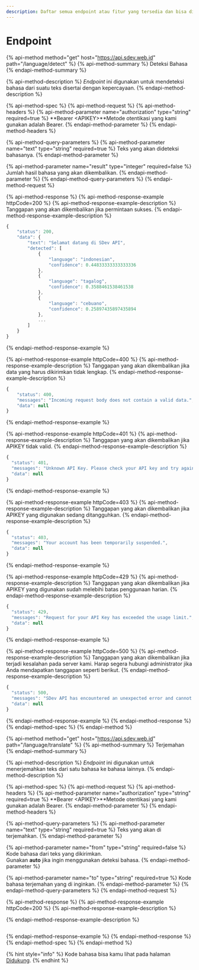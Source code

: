 ```yaml
---
description: Daftar semua endpoint atau fitur yang tersedia dan bisa digunakan saat ini.
---
```


# Endpoint

{% api-method method="get" host="https://api.sdev.web.id" path="/language/detect" %}
{% api-method-summary %}
Deteksi Bahasa
{% endapi-method-summary %}

{% api-method-description %}
_Endpoint_ ini digunakan untuk mendeteksi bahasa dari suatu teks disertai dengan kepercayaan.
{% endapi-method-description %}

{% api-method-spec %}
{% api-method-request %}
{% api-method-headers %}
{% api-method-parameter name="authorization" type="string" required=true %}
**Bearer &lt;APIKEY&gt;**Metode otentikasi yang kami gunakan adalah Bearer.
{% endapi-method-parameter %}
{% endapi-method-headers %}

{% api-method-query-parameters %}
{% api-method-parameter name="text" type="string" required=true %}
Teks yang akan dideteksi bahasanya.
{% endapi-method-parameter %}

{% api-method-parameter name="result" type="integer" required=false %}
Jumlah hasil bahasa yang akan dikembalikan.
{% endapi-method-parameter %}
{% endapi-method-query-parameters %}
{% endapi-method-request %}

{% api-method-response %}
{% api-method-response-example httpCode=200 %}
{% api-method-response-example-description %}
Tanggapan yang akan dikembalikan jika permintaan sukses.
{% endapi-method-response-example-description %}

```javascript
{
    "status": 200,
    "data": {
        "text": "Selamat datang di SDev API",
        "detected": [
            {
                "language": "indonesian",
                "confidence": 0.44833333333333336
            },
            {
                "language": "tagalog",
                "confidence": 0.3588461538461538
            },
            {
                "language": "cebuano",
                "confidence": 0.25897435897435894
            },
            ...
        ]
    }
}
```
{% endapi-method-response-example %}

{% api-method-response-example httpCode=400 %}
{% api-method-response-example-description %}
Tanggapan yang akan dikembalikan jika data yang harus dikirimkan tidak lengkap.
{% endapi-method-response-example-description %}

```javascript
{
    "status": 400,
    "messages": "Incoming request body does not contain a valid data.",
    "data": null
}
```
{% endapi-method-response-example %}

{% api-method-response-example httpCode=401 %}
{% api-method-response-example-description %}
Tanggapan yang akan dikembalikan jika APIKEY tidak valid.
{% endapi-method-response-example-description %}

```javascript
{
  "status": 401,
  "messages": "Unknown API Key. Please check your API key and try again.",
  "data": null
}
```
{% endapi-method-response-example %}

{% api-method-response-example httpCode=403 %}
{% api-method-response-example-description %}
Tanggapan yang akan dikembalikan jika APIKEY yang digunakan sedang ditangguhkan.
{% endapi-method-response-example-description %}

```javascript
{
  "status": 403,
  "messages": "Your account has been temporarily suspended.",
  "data": null
}
```
{% endapi-method-response-example %}

{% api-method-response-example httpCode=429 %}
{% api-method-response-example-description %}
Tanggapan yang akan dikembalikan jika APIKEY yang digunakan sudah melebihi batas penggunaan harian.
{% endapi-method-response-example-description %}

```javascript
{
  "status": 429,
  "messages": "Request for your API Key has exceeded the usage limit.",
  "data": null
}
```
{% endapi-method-response-example %}

{% api-method-response-example httpCode=500 %}
{% api-method-response-example-description %}
Tanggapan yang akan dikembalikan jika terjadi kesalahan pada server kami. Harap segera hubungi administrator jika Anda mendapatkan tanggapan seperti berikut.
{% endapi-method-response-example-description %}

```javascript
{
  "status": 500,
  "messages": "SDev API has encountered an unexpected error and cannot fulfill your request.",
  "data": null
}
```
{% endapi-method-response-example %}
{% endapi-method-response %}
{% endapi-method-spec %}
{% endapi-method %}

{% api-method method="get" host="https://api.sdev.web.id" path="/language/translate" %}
{% api-method-summary %}
Terjemahan
{% endapi-method-summary %}

{% api-method-description %}
_Endpoint_ ini digunakan untuk menerjemahkan teks dari satu bahasa ke bahasa lainnya.
{% endapi-method-description %}

{% api-method-spec %}
{% api-method-request %}
{% api-method-headers %}
{% api-method-parameter name="authorization" type="string" required=true %}
**Bearer &lt;APIKEY&gt;**Metode otentikasi yang kami gunakan adalah Bearer.
{% endapi-method-parameter %}
{% endapi-method-headers %}

{% api-method-query-parameters %}
{% api-method-parameter name="text" type="string" required=true %}
Teks yang akan di terjemahkan.
{% endapi-method-parameter %}

{% api-method-parameter name="from" type="string" required=false %}
Kode bahasa dari teks yang dikirimkan.  
Gunakan **auto** jika ingin menggunakan deteksi bahasa.
{% endapi-method-parameter %}

{% api-method-parameter name="to" type="string" required=true %}
Kode bahasa terjemahan yang di inginkan.
{% endapi-method-parameter %}
{% endapi-method-query-parameters %}
{% endapi-method-request %}

{% api-method-response %}
{% api-method-response-example httpCode=200 %}
{% api-method-response-example-description %}

{% endapi-method-response-example-description %}

```text

```
{% endapi-method-response-example %}
{% endapi-method-response %}
{% endapi-method-spec %}
{% endapi-method %}

{% hint style="info" %}
Kode bahasa bisa kamu lihat pada halaman [Didukung](https://docs.sdev.web.id/api/supported#language).
{% endhint %}

